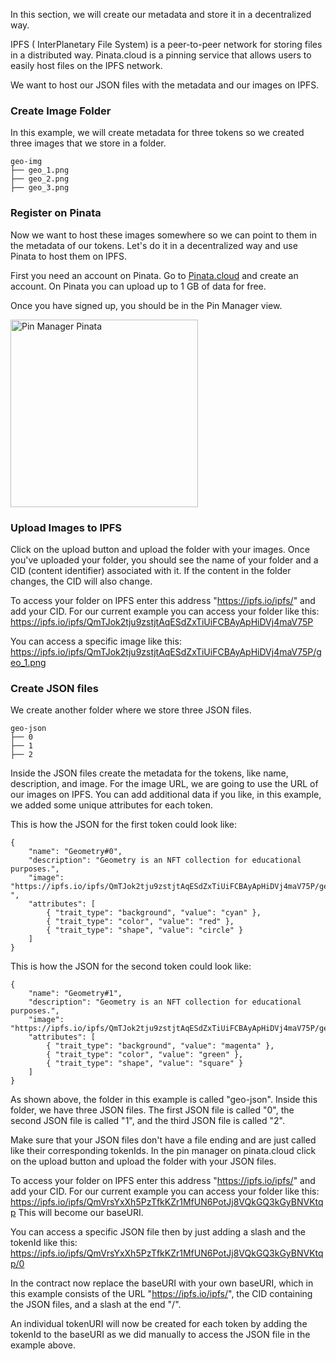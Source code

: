 In this section, we will create our metadata and store it in a decentralized way.

IPFS ( InterPlanetary File System) is a peer-to-peer network for storing files in a distributed way. Pinata.cloud is a pinning service that allows users to easily host files on the IPFS network.

We want to host our JSON files with the metadata and our images on IPFS. 

### Create Image Folder
In this example, we will create metadata for three tokens so we created three images that we store in a folder.
```
geo-img
├── geo_1.png
├── geo_2.png
├── geo_3.png
```

### Register on Pinata
Now we want to host these images somewhere so we can point to them in the metadata of our tokens. Let's do it in a decentralized way and use Pinata to host them on IPFS.

First you need an account on Pinata. Go to <a href="https://app.pinata.cloud/register" target="_blank">Pinata.cloud</a> and create an account. On Pinata you can upload up to 1 GB of data for free.

Once you have signed up, you should be in the Pin Manager view.

<img src="https://i.imgur.com/yKpD65m.png" alt="Pin Manager Pinata" width="300"/>


### Upload Images to IPFS
Click on the upload button and upload the folder with your images.
Once you've uploaded your folder, you should see the name of your folder and a CID (content identifier) associated with it. If the content in the folder changes, the CID will also change.

To access your folder on IPFS enter this address "https://ipfs.io/ipfs/" and add your CID. For our current example you can access your folder like this:
<a href="https://ipfs.io/ipfs/QmTJok2tju9zstjtAqESdZxTiUiFCBAyApHiDVj4maV75P" target="_blank">
    https://ipfs.io/ipfs/QmTJok2tju9zstjtAqESdZxTiUiFCBAyApHiDVj4maV75P
</a>

You can access a specific image like this:
<a href="https://ipfs.io/ipfs/QmTJok2tju9zstjtAqESdZxTiUiFCBAyApHiDVj4maV75P/geo_1.png" target="_blank">
    https://ipfs.io/ipfs/QmTJok2tju9zstjtAqESdZxTiUiFCBAyApHiDVj4maV75P/geo_1.png
</a>

### Create JSON files
We create another folder where we store three JSON files.
```
geo-json
├── 0
├── 1
├── 2
```

Inside the JSON files create the metadata for the tokens, like name, description, and image.
For the image URL, we are going to use the URL of our images on IPFS. You can add additional data if you like, in this example, we added some unique attributes for each token.

This is how the JSON for the first token could look like:
```
{
    "name": "Geometry#0",
    "description": "Geometry is an NFT collection for educational purposes.",
    "image": "https://ipfs.io/ipfs/QmTJok2tju9zstjtAqESdZxTiUiFCBAyApHiDVj4maV75P/geo_1.png
",
    "attributes": [
        { "trait_type": "background", "value": "cyan" },
        { "trait_type": "color", "value": "red" },
        { "trait_type": "shape", "value": "circle" }
    ]
}
```

This is how the JSON for the second token could look like:
```
{
    "name": "Geometry#1",
    "description": "Geometry is an NFT collection for educational purposes.",
    "image": "https://ipfs.io/ipfs/QmTJok2tju9zstjtAqESdZxTiUiFCBAyApHiDVj4maV75P/geo_2.png",
    "attributes": [
        { "trait_type": "background", "value": "magenta" },
        { "trait_type": "color", "value": "green" },
        { "trait_type": "shape", "value": "square" }
    ]
}
```

As shown above, the folder in this example is called "geo-json". Inside this folder, we have three JSON files. 
The first JSON file is called "0", the second JSON file is called "1", and the third JSON file is called "2".

Make sure that your JSON files don't have a file ending and are just called like their corresponding tokenIds.
In the pin manager on pinata.cloud click on the upload button and upload the folder with your JSON files.

To access your folder on IPFS enter this address "https://ipfs.io/ipfs/" and add your CID. 
For our current example you can access your folder like this:
<a href="https://ipfs.io/ipfs/QmVrsYxXh5PzTfkKZr1MfUN6PotJj8VQkGQ3kGyBNVKtqp" target="_blank">
    https://ipfs.io/ipfs/QmVrsYxXh5PzTfkKZr1MfUN6PotJj8VQkGQ3kGyBNVKtqp
</a>
This will become our baseURI.

You can access a specific JSON file then by just adding a slash and the tokenId like this:
<a href="https://ipfs.io/ipfs/QmVrsYxXh5PzTfkKZr1MfUN6PotJj8VQkGQ3kGyBNVKtqp/0" target="_blank">
    https://ipfs.io/ipfs/QmVrsYxXh5PzTfkKZr1MfUN6PotJj8VQkGQ3kGyBNVKtqp/0
</a>

In the contract now replace the baseURI with your own baseURI, which in this example consists of the URL 
"https://ipfs.io/ipfs/", the CID containing the JSON files, and a slash at the end "/".

An individual tokenURI will now be created for each token by adding the tokenId to the baseURI as we did 
manually to access the JSON file in the example above.
